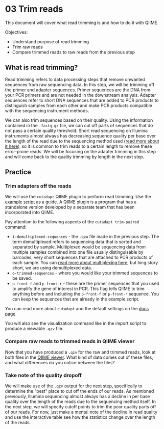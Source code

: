 # 03 Trim reads
This document will cover what read trimming is and how to do it with QIIME.

Objectives:
- Understand purpose of read trimming
- Trim raw reads
- Compare trimmed reads to raw reads from the previous step

## What is read trimming?
Read trimming refers to data processing steps that remove unwanted sequences from raw sequencing data. In this step, we will be trimming off the primer and adapter sequences. Primer sequences are the DNA from your PCR primers and are not needed in the downstream analysis. Adapter sequences refer to short DNA sequences that are added to PCR products to distinguish samples from each other and make PCR products compatible with the sequencing instrument methods. 

We can also trim sequences based on their quality. Using the information contained in the `.fastq.gz` file, we can cut off parts of sequences that do not pass a certain quality threshold. Short read sequencing on Illumina instruments almost always has decreasing sequence quality per base over the length of the read due to the sequencing method used ([read more about it here](https://www.biostars.org/p/177027/)), so it is common to trim reads to a certain length to remove these error-prone reads. We will be focusing on the adapter trimming in this step and will come back to the quality trimming by length in the next step. 


## Practice
### Trim adapters off the reads
We will use the `cutadapt` QIIME plugin to perform read trimming. Use the [example script](/scripts/03_trim.sh) as a guide. A QIIME plugin is a program that has a standalone version developed by a separate team that has been incorporated into QIIME. 

Pay attention to the following aspects of the `cutadapt trim-paired` command:
- `i-demultiplexed-sequences` - the `.qza` file made in the previous step. The term demultiplexed refers to sequencing data that is sorted and separated by sample. Multiplexed would be sequencing data from multiple samples combined into one file usually distinguisable by barcodes, very short sequences that are attached to PCR products of each sample. You can [read more about multiplexing here](https://www.illumina.com/techniques/sequencing/ngs-library-prep/multiplexing.html), but long story short, we are using demultiplexed data.
- `o-trimmed-sequences` - where you would like your trimmed sequences to be saved.
- `p-front-f` and `p-front-r` - these are the primer sequences that you used to amplify the gene of interest in PCR. This flag tells QIIME to trim anything before and including the `p-front-f` or `p-front-r` sequence. You can keep the sequences that are already in the example script.

You can read more about `cutadapt` and the default settings on the [docs page](https://docs.qiime2.org/2023.5/plugins/available/cutadapt/trim-paired/).

You will also see the visualization command like in the import script to produce a viewable `.qzv` file.

### Compare raw reads to trimmed reads in QIIME viewer
Now that you have produced a `.qzv` for the raw and trimmed reads, look at both files in the [QIIME viewer](https://view.qiime2.org/). What kind of data comes out of these files, and what differences do you notice between the files?

### Take note of the quality dropoff 
We will make use of the `.qzv` output for the [next step](/docs/04_make_asv.md), specifically to determine the "best" place to cut off the ends of our reads. As mentioned previously, Illumina sequencing almost always has a decline in per base quality over the length of the reads due to the sequencing method itself. In the next step, we will specify cutoff points to trim the poor quality parts off of our reads. For now, just make a mental note of the decline in read quality and use the interactive table see how the statistics change over the length of the reads. 